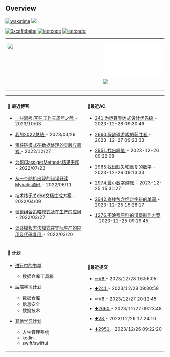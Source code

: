 
## Overview

[![wakatime](https://wakatime.com/badge/user/78591c59-95d5-4479-b2fc-988c35f31d59.svg)](https://wakatime.com/@78591c59-95d5-4479-b2fc-988c35f31d59) ![](https://gpvc.arturio.dev/0xcaffebabe)

[![0xcaffebabe](https://img.shields.io/static/v1?label=LeetCode%200xcaffebabe&message=4740&color=success)](https://leetcode.cn/u/0xcaffebabe/) [![leetcode](https://img.shields.io/static/v1?label=Solved&message=1064%20/%203622&color=success)](https://leetcode.cn/u/0xcaffebabe/) [![leetcode](https://img.shields.io/static/v1?label=Accepted&message=84.66%&color=success)](https://leetcode.cn/u/0xcaffebabe/)

<table border="0">
  <tr border="0">

  <td valign="top" width="60%">

  ![](https://github-readme-stats.vercel.app/api/wakatime?username=0xcaffebabe&layout=compact&langs_count=12&theme=dark&range=all_time)

  </td>

  <td valign="top" width="40%">

  ![](https://raw.githubusercontent.com/0xcaffebabe/github-stats/master/generated/overview.svg)
  ![](https://github-profile-summary-cards.vercel.app/api/cards/productive-time?username=0xcaffebabe&theme=github_dark&utcOffset=8)

  </td>
  </tr>

</table>

<table>

<tr>
<td valign="top" width="50%">

#### 📖 最近博客


* <a href="https://0xcaffebabe.github.io/%E4%BA%BA%E7%94%9F/2023/10/03/%E4%B8%80%E4%BA%9B%E6%80%9D%E8%80%83,%E5%86%99%E5%9C%A8%E5%B7%A5%E4%BD%9C%E4%B8%89%E5%91%A8%E5%B9%B4%E4%B9%8B%E9%99%85.html" target="_blank"> 一些思考,写在工作三周年之际 </a> - 2023/10/03 

    
* <a href="https://0xcaffebabe.github.io/%E4%BA%BA%E7%94%9F/2023/03/26/%E6%88%91%E7%9A%842022%E6%80%BB%E7%BB%93.html" target="_blank"> 我的2022总结 </a> - 2023/03/26 

    
* <a href="https://0xcaffebabe.github.io/%E8%AE%BE%E8%AE%A1%E6%A8%A1%E5%BC%8F/2022/12/27/%E8%B4%A3%E4%BB%BB%E9%93%BE%E6%A8%A1%E5%BC%8F%E5%9C%A8%E6%95%B0%E6%8D%AE%E5%A4%84%E7%90%86%E7%9A%84%E5%AE%9E%E8%B7%B5%E4%B8%8E%E6%80%9D%E8%80%83.html" target="_blank"> 责任链模式在数据处理的实践与思考 </a> - 2022/12/27 

    
* <a href="https://0xcaffebabe.github.io/jvm/2022/07/23/%E4%B8%BA%E4%BD%95Class.getMethods%E7%BB%93%E6%9E%9C%E6%97%A0%E5%BA%8F.html" target="_blank"> 为何Class.getMethods结果无序 </a> - 2022/07/23 

    
* <a href="https://0xcaffebabe.github.io/java/2022/06/11/%E4%BB%8E%E4%B8%80%E4%B8%AA%E9%9A%8F%E6%9C%BA%E5%87%BA%E7%8E%B0%E7%9A%84%E9%94%99%E8%AF%AF%E5%BC%80%E8%AF%BBMybatis%E6%BA%90%E7%A0%81.html" target="_blank"> 从一个随机出现的错误开读Mybatis源码 </a> - 2022/06/11 

    
* <a href="https://0xcaffebabe.github.io/%E6%97%A5%E5%B8%B8/2022/04/09/%E6%8A%80%E6%9C%AF%E6%A0%88%E6%97%A0%E5%85%B3doc%E6%96%87%E6%A1%A3%E7%94%9F%E6%88%90%E6%96%B9%E6%A1%88.html" target="_blank"> 技术栈无关doc文档生成方案 </a> - 2022/04/09 

    
* <a href="https://0xcaffebabe.github.io/%E8%AE%BE%E8%AE%A1%E6%A8%A1%E5%BC%8F/2022/03/27/%E8%B0%88%E8%B0%88%E7%BB%84%E5%90%88%E7%AD%96%E7%95%A5%E6%A8%A1%E5%BC%8F%E5%8F%8A%E5%9C%A8%E7%94%9F%E4%BA%A7%E7%9A%84%E5%BA%94%E7%94%A8.html" target="_blank"> 谈谈组合策略模式及在生产的应用 </a> - 2022/03/27 

    
* <a href="https://0xcaffebabe.github.io/%E8%AE%BE%E8%AE%A1%E6%A8%A1%E5%BC%8F/2022/03/20/%E8%B0%88%E8%B0%88%E6%A8%A1%E6%9D%BF%E6%96%B9%E6%B3%95%E6%A8%A1%E5%BC%8F%E5%9C%A8%E5%AE%9E%E9%99%85%E7%94%9F%E4%BA%A7%E7%9A%84%E5%BA%94%E7%94%A8%E5%8F%8A%E4%BB%A3%E7%A0%81%E5%A4%8D%E7%94%A8.html" target="_blank"> 谈谈模板方法模式在实际生产的应用及代码复用 </a> - 2022/03/20 

        

</td>

<td valign="top" width="50%">

#### 🔋最近AC


  * <a href="https://leetcode.cn/submissions/detail/491712609" target="_blank"> 241.为运算表达式设计优先级 </a> - 2023-12-28 09:30:46 

    
  * <a href="https://leetcode.cn/submissions/detail/491462328" target="_blank"> 2660.保龄球游戏的获胜者 </a> - 2023-12-27 09:23:33 

    
  * <a href="https://leetcode.cn/submissions/detail/491242633" target="_blank"> 2951.找出峰值 </a> - 2023-12-26 09:22:08 

    
  * <a href="https://leetcode.cn/submissions/detail/491240958" target="_blank"> 2965.找出缺失和重复的数字 </a> - 2023-12-26 09:13:33 

    
  * <a href="https://leetcode.cn/submissions/detail/491102903" target="_blank"> 2974.最小数字游戏 </a> - 2023-12-25 15:31:27 

    
  * <a href="https://leetcode.cn/submissions/detail/491101809" target="_blank"> 2942.查找包含给定字符的单词 </a> - 2023-12-25 15:28:17 

    
  * <a href="https://leetcode.cn/submissions/detail/491021451" target="_blank"> 1276.不浪费原料的汉堡制作方案 </a> - 2023-12-25 09:19:45 

    

</td>

</tr>

<tr>

<td valign="top" width="50%">

#### 📝 计划

- [进行中的书单](https://github.com/users/0xcaffebabe/projects/4)
  - 数据仓库工具箱


- [后端学习计划](https://github.com/users/0xcaffebabe/projects/1)
  - 数据仓库
  - 信息安全
  - 数据技术


- [其他学习计划](https://github.com/users/0xcaffebabe/projects/3)
  - 人生管理系统
  - kotlin
  - swift/swiftui


<td>

#### 🌴最近提交


  * <a href="https://github.com/0xcaffebabe/note/commit/79bbd082dbc88afbf5aebcc15ccd2a537349e9e5" target="_blank"> ✏V8 </a> - 2023/12/28 16:56:05 

    
  * <a href="https://github.com/0xcaffebabe/leetcode/commit/e93c7c6aad5dfaa6dbfd6446e7b5c45d8990f866" target="_blank"> ➕241 </a> - 2023/12/28 09:30:58 

    
  * <a href="https://github.com/0xcaffebabe/note/commit/1381905a0885a92c45ee83207519b933405f1cf6" target="_blank"> ✏V8 </a> - 2023/12/27 20:12:45 

    
  * <a href="https://github.com/0xcaffebabe/leetcode/commit/37e4217e5a4ba2b69389dace8cba07fc3c9825d3" target="_blank"> ➕2660 </a> - 2023/12/27 09:23:48 

    
  * <a href="https://github.com/0xcaffebabe/note/commit/4b43bac8a89d60953a8b2c83d0e4b8005673ae71" target="_blank"> ➕V8 </a> - 2023/12/26 17:24:10 

    
  * <a href="https://github.com/0xcaffebabe/leetcode/commit/4576e149426074d9bf456a8e37c03c84e7ff9bb0" target="_blank"> ➕2951 </a> - 2023/12/26 09:22:20 

    

</td>

</tr>

</table>

